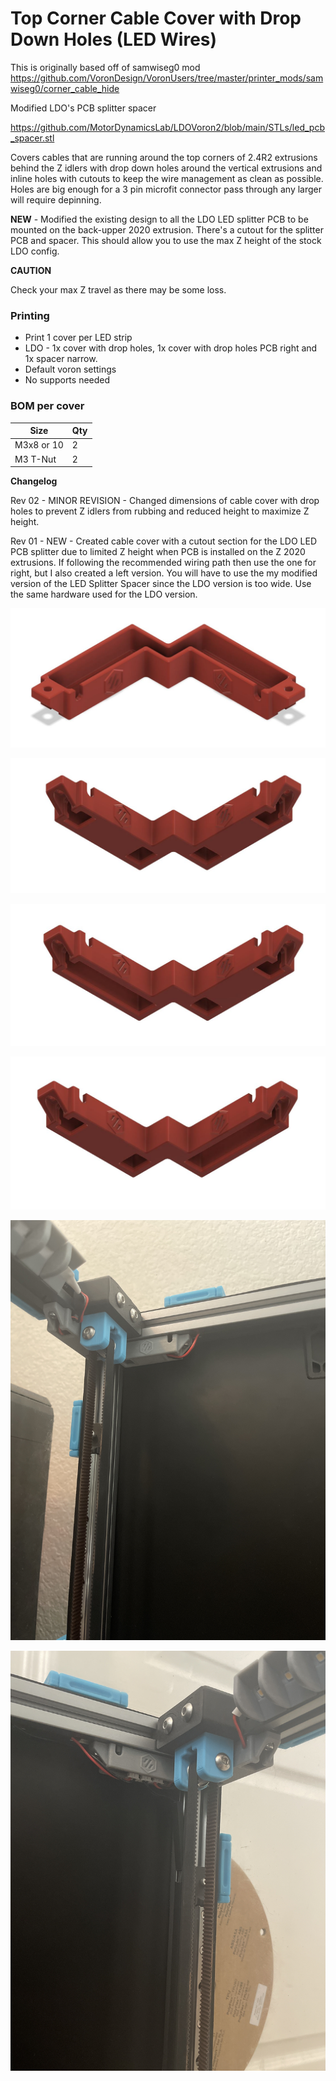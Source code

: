 # Top Corner Cable Cover with Drop Down Holes (LED Wires)

This is originally based off of samwiseg0 mod 
https://github.com/VoronDesign/VoronUsers/tree/master/printer_mods/samwiseg0/corner_cable_hide

Modified LDO's PCB splitter spacer

https://github.com/MotorDynamicsLab/LDOVoron2/blob/main/STLs/led_pcb_spacer.stl

Covers cables that are running around the top corners of 2.4R2 extrusions behind the Z idlers with drop down holes around the vertical extrusions and inline holes with cutouts to keep the wire management as clean as possible. Holes are big enough for a 3 pin microfit connector pass through any larger will require depinning.

**NEW** - Modified the existing design to all the LDO LED splitter PCB to be mounted on the back-upper 2020 extrusion. There's a cutout for the splitter PCB and spacer. This should allow you to use the max Z height of the stock LDO config.

**CAUTION**

Check your max Z travel as there may be some loss.

### Printing
  * Print 1 cover per LED strip
  * LDO - 1x cover with drop holes, 1x cover with drop holes PCB right and 1x spacer narrow.
  * Default voron settings
  * No supports needed

### BOM **per cover**
Size | Qty
--- | ---
M3x8 or 10 | 2
M3 T-Nut | 2

**Changelog**

Rev 02 - MINOR REVISION - Changed dimensions of cable cover with drop holes to prevent Z idlers from rubbing and reduced height to maximize Z height. 

Rev 01 - NEW - Created cable cover with a cutout section for the LDO LED PCB splitter due to limited Z height when PCB is installed on the Z 2020 extrusions. If following the recommended wiring path then use the one for right, but I also created a left version. You will have to use the my modified version of the LED Splitter Spacer since the LDO version is too wide. Use the same hardware used for the LDO version.
 
![Top Corner Cable Cover](Images/top_corner_cable_cover_with_drop_holes_front.JPG)

![Top Corner Cable Cover](Images/top_corner_cable_cover_with_drop_holes_bottom.JPG)

![Top Corner Cable Cover](Images/top_corner_cable_cover_with_drop_holes_LDO_PCB_splitter_right.JPG)

![Top Corner Cable Cover](Images/top_corner_cable_cover_with_drop_holes_LDO_PCB_splitter_left.JPG)

![Top Corner Cable Cover](Images/top_corner_cable_cover_with_drop_holes_installed.JPG)

![Top Corner Cable Cover](Images/top_corner_cable_cover_with_drop_holes_LDO_PCB_splitter_left_right_installed.JPG)
